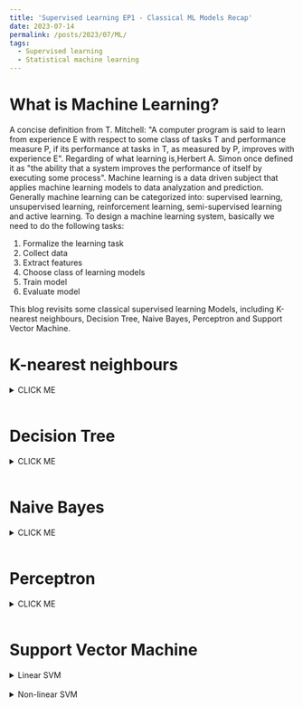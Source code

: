 ```yaml
---
title: 'Supervised Learning EP1 - Classical ML Models Recap'
date: 2023-07-14
permalink: /posts/2023/07/ML/
tags:
  - Supervised learning
  - Statistical machine learning
---
```


What is Machine Learning?
======
A concise definition from T. Mitchell: "A computer program is said to learn from experience E with respect to some class of tasks T and performance measure P, if its performance at tasks in T, as measured by P, improves with experience E". Regarding of what learning is,Herbert A. Simon once defined it as "the ability that a system improves the performance of itself by executing some process". Machine learning is a data driven subject that applies machine learning models to data analyzation and prediction. Generally machine learning can be categorized into: supervised learning, unsupervised learning, reinforcement learning, semi-supervised learning and active learning. To design a machine learning system, basically we need to do the following tasks:<br>
1. Formalize the learning task<br>
2. Collect data<br>
3. Extract features<br>
4. Choose class of learning models<br>
5. Train model<br>
6. Evaluate model<br>

This blog revisits some classical supervised learning Models, including K-nearest neighbours, Decision Tree, Naive Bayes, Perceptron and Support Vector Machine.

K-nearest neighbours
======
<details><summary>CLICK ME</summary>

Here's how a basic KNN model works in classification tasks: Given a new instance $x_{new}$, find it's K nearest neighbours and then assign $x_{new}$ to the majority class, aka, majority voting (return mean distances from all K instances in regression tasks).<br> 
We usually pick Euclidean distance to measuring the distance between instances, generally a distance function $d$ should satisfy the following properties: for any instances x, y, z in the sampling set,<br>

1. $d(x, x) = 0;$<br>
2. $d(x, y) = d(y, x);$<br>
3. $d(x, y) + d(y, z) ≥ d(x, z);$<br>


Also we'd like to define distance as non-negetive value to avoid troubles, Minkowski distance is the perfect candidate.<br>
Good to know some characteristics of k-nearest neighbour learning:<br>
1. Instance-based learning or lazy learning: The model just memorizes training data. Computation is mostly deferred to the classification phase when there is a test example to be processed. Efficient methods such as kd-tree are usually used to accelarate computation speed.<br>
2. Local learner: assumes prediction should be mainly influenced by nearby instances<br>
3. Uniform feature weighting: all features are uniformly weighted in computing distances
</details>
<br>


Decision Tree
======
<details><summary>CLICK ME</summary>

Usually learning a decision tree contains 3 steps: attribute selection, tree generation and pruning. Classical methods such as ID3 (Quinlan 1986), C4-5 (Quinlan 1993) take a greedy top-down learning strategy. For each ndoe, start from the root with full training set and 
1. Choose the best attribute to be evaluated;
2. Split node training set into children and form child node according to value of chosen attribute;
3. Stop splitting a node if it contains examples from a single class, or there are no more attributes to test.

The best attribute is chosen based on information gain (IG). The IG of attribute A on training dataset D is defined as the difference between the entropy of dataset $H(D)$ and the conditional entropy $H(D|A)$ of D given A. 
$$
IG(D,A) = H(D)-H(D|A)
$$
In information theory, entropy measures the uncertainty of random variables. Given a discrete random variable $X$ that takes a number n of
possible values, we have the probability distribution $P$ and entropy $H$:
$$
P(X=x_i) = p_i, i = 1, 2, ..., n \\
H(X) = - \sum_{i=1}^n p_i log_2 p_i
$$
If we have 2 discrete random variables $(X, Y)$, the conditional entropy $H(Y|X)$ denotes the uncertainty of $Y$ known $X$, as defined below:
$$
H(Y|X) = \sum_{i=1}^n p_i H(Y|X=x_i)
$$

In classification tasks, the entropy of a set of labelled examples $H(D)$ measures its label inhomogeneity.  $H(D|A)$ represents the sum of entropies of subsets of examples obtained partitioning over A values, weighted by their respective sizes. An attribute with high information gain tends to produce homogeneous groups in terms of labels, thus favouring their classification.<br>
The information gain criterion tends to prefer attributes with a large number of possible values. Considering an extreme, the unique ID of each example is an attribute perfectly splitting the data into singletons, but it
will be of no use on new examples. A measure of such spread is the entropy of the dataset wrt the attribute value instead of the class value.
$$
H_A(D) = - \sum_{v \in Values(A)} \frac{\lvert D_v \rvert}{\lvert D \rvert} log_2 \frac{\lvert D_v \rvert}{\lvert D \rvert} 
$$
The information gain ratio (IGR) measures downweights the information gain by such attribute value entropy.
$$
IGR(D, A) = \frac{IG(D, A)}{H_A(D)}
$$
Pruing is necessary, since a complex tree can easily overfit the training set, and sometimes requiring that each leaf has only examples of a certain class can lead to very complex trees. It is possible to accept impure leaves, assigning them the label of the majority of their training examples. **Pre-pruning** decides whether to stop splitting a node even if it contains training examples with different labels, while **post-pruning** learns a full tree and successively prune it removing subtrees Usuallly there is a labeled validate set for **post-pruning** to improve the performance of the model. Here's the procedures:<br>
1. For each node in the tree: evaluate the performance on the validation set when removing the subtree rooted at it;
2. If all node removals worsen performance, STOP;
3. Choose the node whose removal has the best performance improvement;
4. Replace the subtree rooted at it with a leaf;
5. Assign to the leaf the majority label of all examples in the subtree;
6. Return to step 1.

Decision tree also applies to continuous-valued attributes by discreting the continuous values. Discretization threshold can be chosen in order to maximize the attribute quality criterion (e.g. infogain). Procedure:
1. Examples are sorted according to their continuous attribute values;
2. For each pair of successive examples having different labels, a candidate threshold is placed as the average of the two attribute values;
3. For each candidate threshold, the infogain achieved splitting examples according to it is computed;
4. The threshold producing the higher infogain is used to discretize the attribute;

</details>
<br>

Naive Bayes
======
<details><summary>CLICK ME</summary>

Naive Bayes is a classifier based on Bayes' theorem and conditional probability independence assumption. Each input instance $x$ is described by a conjunction of attribute values $(a_1,..., a_m)$. The output class label belongs to s finite label set $Y$. The task is predicting the MAP target value given the instance
$$
\begin{aligned}
y^* = argmax_{y_i \in Y}P(y_i|x) & = argmax_{y_i \in Y} \frac{P(a_1,...,a_m|y_i)P(y_i)}{P(a_1,...,a_m)} \\
& = argmax_{y_i \in Y} P(a_1,...,a_m|y_i)P(y_i)
\end{aligned}
$$
Naive Bayes classifier learns the joint probability distribution of instance and labels, and then predicts the MAP target value for the new instance. However, class conditional probabilities $P(a_1,...,a_m|y_i)$ are hard to learn, as the number of terms is equal to the number of possible instances times the number of target values. Naive Bayes assumption simplifies this problem by assuming that attribute values are independent of each other given the target value:
$$
P(a_1,...,a_m|y_i) = \prod_{j=1}^m P(a_j|y_i) \\
y^* = argmax_{y_i \in Y}\prod_{j=1}^m P(a_j|y_i)P(y_i)
$$
Thus parameters to be learned reduce to the number of possible attribute values times the number of possible target values. The priors $P(y_i)$  can be learned as the fraction of training set instances having each target value, aka maximum-likelihood estimatimation (MLE), while $P(a_j=v_k|y_i=c)$ can also be learned as the fraction of times the attribute value $v_k$ was observed in training examples of class $c$. Suppose there are N instances in the training set, we have:
$$
\begin{aligned}
P(a_j=v_k|y_i=c) &= \frac{\sum_{i=1}^N I(a_j=v_k,y_i=c)}{\sum_{i=1}^N I(y_i=c)}\\
&=\frac{N_{kc}}{N_c}
\end{aligned}
$$
Considering that the probability from MLE could be 0, which would affect the final caculation of Posterior probability and lead to bad results, we use Bayes estimation to add priors of attributes. Assume a Dirichlet prior distribution (with parameters $\alpha_{1c},...,\alpha_{kc}$) for attribute parameters, the posterior distribution for attribute parameters is again multinomial, we have:
$$
P(a_j=v_k|y_i=c) = \frac{N_{kc}+\alpha_{kc}}{N_c+\alpha_{c}}
$$
</details>
<br>

Perceptron
======
<details><summary>CLICK ME</summary>

Perceptron is a Linear classifier for solving binary classification problems. For training dataset $D$, perceptron learns a hyperplane $\omega x + b=0$ that separates instances:
$$
D = \{(x_1,y_1),(x_2,y_2),...,(x_N,y_N)\} \ where\ 
x_i \in R^n, y_i \in \{-1, +1\}\\
f(x)=sign(\omega x + b)
$$
Assume that the dataset is linear separable, i.e. for all instances $x_i$ with positive label $y_i=+1$, $\omega x + b \gt 0$; for all instances $x_i$ with negetive label $y_i=-1$, $\omega x + b \lt 0$. <br>
To find the ideal hyperplane, instead of directly minimizing the total number of misclassified instances, perceptron minimize the sum of distances from misclassified instances $x_i \in M$ to the hyperplane. In this case the loss function is continuously differentiable wrt $(\omega,b)$ and can be optimized by Stochastic Gradient Descent (SGD).
$$
L(\omega,b)=-\sum_{x_i \in M}y_i(\omega x_i+b)
$$
The training procedure:
1. Initialize $\omega_0$, $b_0$;
2. Pick a instance with label $(x_i,y_i)$;
3. If $y_i(\omega x_i+b) \leq 0$, 
$$
\omega = \omega+\eta x_iy_i \\
b = b+\eta y_i
$$
4. Loop over step 2 ~ 3 until there is no misclassified instance.<br>

Note that the ideal hyperplane is not unique, Perceptron could generate different solutions with different initialized $\omega_0$, $b_0$ or non-identical misclassified instances picked during learning.

</details>
<br>


Support Vector Machine
======
<details><summary>Linear SVM</summary>

Support Vector Machine (SVM) is a linear classifier selecting hyperplane maximizing separation margin between classes (large margin classifiers), with solution only depends on a small subset of training examples (support vectors).<br>
Considering classifying a linearly separable dataset $Set_{train}$ into 2 classes:
$$
Set_{train}: \{(x_1,y_1),(x_2,y_2),...,(x_N,y_N)\} \ where\ 
x_i \in R^n, y_i \in \{-1, +1\}
$$
Usually we will find infinite number of hyperplanes defined by $(\omega, b)$ to seperate the data correctly (e.g. using perceptron), while we can find the optimal hyperplane $(\omega^*, b^*)$ by maximizing the geometric margin $\gamma$:
$$
\gamma = \min \gamma_i,\\
\gamma_i = y_i(\frac{\omega}{\lVert \omega \rVert} x_i+ \frac{b}{\lVert \omega \rVert}), i=1,...,N
$$
Note that for a certain hyperplane $\omega x_i + b = 0$, the distance between instance $x_i$ and the hyperplane is $\frac{1}{\lVert \omega \rVert} \lvert \omega x_i+ b \rvert$. Large distance denotes high confidence, and label class $y_i$ denotes the correctness of classfication for $x_i$.  
Finding $(\omega^*, b^*)$ for a hard margin SVM is a constrained optimization problem:
$$
\begin{aligned}
&\max_{\omega,b} \  \gamma\\
&s.t. \  y_i(\frac{\omega}{\lVert \omega \rVert} x_i+ \frac{b}{\lVert \omega \rVert}) \geq\gamma, i=1,...,N
\end{aligned}
$$
Substitute geometric margin with $\gamma=\frac{\check{\gamma}}{\lVert \omega \rVert}$, where $\gamma_i$ is the functional margin or confidence margin $\check{\gamma_i}=y_i(\omega x_i+ b)$:
$$
\begin{aligned}
&\max_{\omega,b} \  \frac{\check{\gamma}}{\lVert \omega \rVert}\\
&s.t. \  y_i(\omega x_i+ b) \geq\check{\gamma}, i=1,...,N
\end{aligned}
$$
Considering that there is an infinite number of equivalent formulation for the same hyperplane:
$$
\begin{aligned}
\omega x_i+ b&=0\\
\alpha(\omega x_i+ b)&=0, \  \forall \alpha \neq0
\end{aligned}
$$
The canonical hyperplane is the hyperplane having functional/confidence margin equal to 1.
We can substitute $\check{\gamma} = 1$ since the problem is equivalent for any $\check{\gamma}$, and convert $\max \frac{1}{\lVert \omega \rVert}$ to its equivalent problem $\min \frac{1}{2} \lVert \omega \rVert ^2$. Now we are dealing with a convex quadratic programming problem (objective is quadratic, points satisfying constraints form a convex set):
$$
\begin{aligned}
&\min_{\omega,b} \  \frac{1}{2} \lVert \omega \rVert ^2\\
&s.t. \  y_i(\omega x_i+ b)-1 \geq0, i=1,...,N
\end{aligned}
$$
After solving the convex optimization problem, we will get the hyperplane for separating instances. The hyperplane exists and is unique for a linear separable dataset.
$$
\omega^*x+b^*=0\\
f(x)=sign(\omega^*x+b^*)
$$
$f(x)$ is the decision function for classification. The above method is maximum margin method, the learning algorithm of Linear SVM. Now let's solve this constrained optimization problem. First build lagrange function:

$$
L(\omega,b,\alpha)=\frac{1}{2}\lVert \omega \rVert^2 - \sum_{i=1}^N \alpha_i y_i(\omega x_i+b)+\sum_{i=1}^N \alpha_i \\
\alpha_i \geq 0, i=1,2,...,N
$$ 
where $\alpha_i$ is lagrange multiplier. Considering that we can set $\alpha_i \to +\infty$ for any $\omega,b$ that not satisfy the constraint $ y_i(\omega x_i+ b)-1 \geq0$:
$$
\max_{\alpha}L(\omega,b,\alpha)=\begin{cases}
\frac{1}{2}\lVert \omega \rVert^2, \text{constraint satisfied}\\
+\infty
\end{cases}
$$
so the original problem is equivalent to the following problem:
$$
\min_{\omega,b} \max_{\alpha}L(\omega,b,\alpha)
$$
The Lagrangian is minimized wrt $\omega, b$ and maximized wrt $\alpha_i$ (solution is a saddle point).<br>
Usually we tackle this min-max problem by solving its dual problem:
$$
\max_{\alpha} \min_{\omega,b}L(\omega,b,\alpha)
$$

First, minimize $L(\omega,b,\alpha)$ wrt $\omega,b$ by setting partial derivatives to zero:
$$
\frac{\partial}{\partial \omega}L(\omega,b,\alpha)=0 \Rightarrow \omega=\sum_{i=1}^m \alpha_i y_i x_i\\
\frac{\partial}{\partial b}L(\omega,b,\alpha)=0 \Rightarrow \sum_{i=1}^m \alpha_i y_i =0
$$
Substituting in the Lagrangian:
$$
\begin{aligned}
\min_{\omega,b}L(\omega,b,\alpha)=& \frac{1}{2}\lVert \omega \rVert^2 - \sum_{i=1}^N \alpha_i y_i(\omega x_i+b)+\sum_{i=1}^N \alpha_i \\
=&\frac{1}{2} \sum_{i=1}^N \sum_{j=1}^N \alpha_i \alpha_j y_i y_j(x_i x_j)-\sum_{i=1}^N \alpha_i y_i ((\sum_{j=1}^N \alpha_j y_j x_j)x_i+b)+\sum_{i=1}^N \alpha_i\\
=&-\frac{1}{2} \sum_{i=1}^N \sum_{j=1}^N \alpha_i \alpha_j y_i y_j(x_i x_j)+\sum_{i=1}^N \alpha_i
\end{aligned}
$$
Then the dual problem is:
$$
\begin{aligned}
\max_{\alpha}  \ &-\frac{1}{2} \sum_{i=1}^N \sum_{j=1}^N \alpha_i \alpha_j y_i y_j(x_i x_j)+\sum_{i=1}^N \alpha_i \\
s.t. \ &\sum_{i=1}^N \alpha_i y_i=0\\
& \alpha_i \geq 0, i=1,2,...,N
\end{aligned}
$$
Still a constrainted quadratic optimization problem.
The solution $(\omega^*,b^*,\alpha^*)$ to the dual problem is the same as the primal problem when Karush-Khun-Tucker (KKT) conditions are satisfied. In this case, KKT conditions:
$$
\frac{\partial}{\partial \omega}L(\omega,b,\alpha)=0 \\
\alpha_i^* \geq 0, i=1,2,...,N\\
y_i(\omega^* x_i+b^*)-1 \geq 0,  i=1,2,...,N\\
\alpha_i^*(y_i(\omega^* x_i+b^*)-1)=0, i=1,2,...,N\\
$$
From the KKT conditions we know that only points stay on the minimal confidence hyperplane, which are called support vectors, contribute to the final decision function $f(x)$:
$$
y_i(\omega^* x_i+b^*)=1
$$
while others points has no contribution since their multiplier have to be zero according to KKT conditions (they could be removed from the training set). SVM are sparse, which means they typically have few support vectors.
We notice that dual formulation is easier to solve (simpler constraints) compared with primal formulation. The dual formulation has $N$ variables (number of training examples), while primal formulation has $d + 1$ variables (number of features +1). Depend on the problem, one can choose the primal formulation if it has much less variables.
The bias $b$ can be computed from KKT conditions. Given an arbitrary support vector $x_i$ the KKT conditions imply:
$$
y_i(\omega^* x_i+b^*)=1\\
b^*=\frac{1-y_i \omega^*x_i}{y_i}
$$
For robustness, the bias is usually averaged over all support vectors.
We also have the dual SVM decision function by substituting $\omega=\sum_{i=1}^N \alpha_i y_i x_i$:
$$
f(x)= sign(\omega x + b)=sign (\sum_{i=1}^N \alpha_i y_i (x_i x)+b)
$$
The decision function is a linear combination of dot products between training points and the test point, which denotes the similarity. Weights of the combination are $\alpha_i y_i$: large $\alpha_i$ implies large contribution towards class $y_i$ (times the similarity).<br>
The above mentioned SVM is called hard margin SVM, used for dataset that is strictly linear seperable. For linear seperable dataset with outliers, we can still use SVM by adding slack variables to constraints, which is called soft margin SVM.

</details>
<br>

<details><summary>Non-linear SVM</summary>

Non-linearly separable problems need a higher expressive power (i.e. more complex feature combinations). Non-linear SVM maps input examples in a higher dimensional feature space where a non-linear problem is transformed into a linear problem, and perform linear classification in this higher dimensional space.
$$
\Phi: \mathcal{X} \to \mathcal{H}
$$
where $\Phi$ is a function mapping each example in the input space $\mathcal{X}$ to a higher dimensional space $\mathcal{H}$. The feature mapping should increase the expressive power of the representation (e.g. introducing features which are combinations of input features). Examples should be (approximately) linearly separable in the mapped space. SVM algorithm is applied just replacing $x$ with $\Phi(x)$:
$$
\begin{aligned}
f(x)=& \ \omega \Phi(x)+b \\
=& \sum_{i=1}^N \alpha_i y_i \Phi(x_i) \Phi(x)+b\\
=& \sum_{i=1}^N \alpha_i y_i K(x_i,x)+b
\end{aligned}
$$
where $K(x_i,x)$ is kernel function, defined as the dot product of $\Phi(x_i)$ and $\Phi(x)$:
$$
K(x_i,x)=\Phi(x_i) \Phi(x)
$$
Here are several common used kernel functions.
1. polynomial kernel function:
$$
K(x,z)=(xz+1)^p
$$

2. Gaussian kernel function:
$$
K(x,z)=exp(- \frac{\lVert x-z \rVert ^2}{2 \sigma^2})
$$
 
SVM also works in regression tasks, this blog will not jump into it.

</details>
<br>
